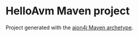 HelloAvm Maven project
======================

Project generated with the [aion4j Maven archetype](https://docs.aion.network/docs/maven-and-aion4j).
